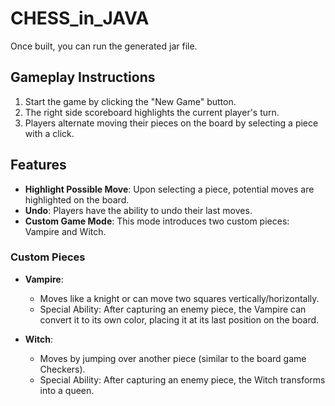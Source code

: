 # CHESS_in_JAVA


Once built, you can run the generated jar file.

## Gameplay Instructions

1. Start the game by clicking the "New Game" button.
2. The right side scoreboard highlights the current player's turn.
3. Players alternate moving their pieces on the board by selecting a piece with a click.

## Features

- **Highlight Possible Move**: Upon selecting a piece, potential moves are highlighted on the board.
- **Undo**: Players have the ability to undo their last moves.
- **Custom Game Mode**: This mode introduces two custom pieces: Vampire and Witch.

### Custom Pieces

- **Vampire**:
  - Moves like a knight or can move two squares vertically/horizontally.
  - Special Ability: After capturing an enemy piece, the Vampire can convert it to its own color, placing it at its last position on the board.

- **Witch**:
  - Moves by jumping over another piece (similar to the board game Checkers).
  - Special Ability: After capturing an enemy piece, the Witch transforms into a queen.
